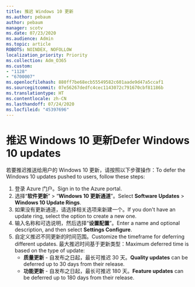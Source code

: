```yaml
---
title: 推迟 Windows 10 更新
ms.author: pebaum
author: pebaum
manager: scotv
ms.date: 07/23/2020
ms.audience: Admin
ms.topic: article
ROBOTS: NOINDEX, NOFOLLOW
localization_priority: Priority
ms.collection: Adm_O365
ms.custom:
- "1128"
- "6700007"
ms.openlocfilehash: 880ff7be68ecb55549582c601aade9d47a5ccaf1
ms.sourcegitcommit: 07e56267dedfc4cec1143072c791670cbf81186b
ms.translationtype: HT
ms.contentlocale: zh-CN
ms.lasthandoff: 07/24/2020
ms.locfileid: "45397696"
---
```

# <a name="defer-windows-10-updates"></a><span data-ttu-id="90a88-102">推迟 Windows 10 更新</span><span class="sxs-lookup"><span data-stu-id="90a88-102">Defer Windows 10 updates</span></span>

<span data-ttu-id="90a88-103">若要推迟推送给用户的 Windows 10 更新，请按照以下步骤操作：</span><span class="sxs-lookup"><span data-stu-id="90a88-103">To defer the Windows 10 updates pushed to users, follow these steps:</span></span>

1. <span data-ttu-id="90a88-104">登录 Azure 门户。</span><span class="sxs-lookup"><span data-stu-id="90a88-104">Sign in to the Azure portal.</span></span>
2. <span data-ttu-id="90a88-105">选择“**软件更新**”  >  “**Windows 10 更新通道**”。</span><span class="sxs-lookup"><span data-stu-id="90a88-105">Select  **Software Updates**  >  **Windows 10 Update Rings**.</span></span>
3. <span data-ttu-id="90a88-106">如果没有更新通道，请选择相关选项来新建一个。</span><span class="sxs-lookup"><span data-stu-id="90a88-106">If you don't have an update ring, select the option to create a new one.</span></span>
4. <span data-ttu-id="90a88-107">输入名称和可选说明，然后选择“**设置配置**”。</span><span class="sxs-lookup"><span data-stu-id="90a88-107">Enter a name and optional description, and then select  **Settings Configure**.</span></span>
5. <span data-ttu-id="90a88-108">自定义推迟不同更新的时间范围。</span><span class="sxs-lookup"><span data-stu-id="90a88-108">Customize the timeframe for deferring different updates.</span></span> <span data-ttu-id="90a88-109">最大推迟时间基于更新类型：</span><span class="sxs-lookup"><span data-stu-id="90a88-109">Maximum deferred time is based on the type of update:</span></span>
    - <span data-ttu-id="90a88-110">**质量更新** - 自发布之日起，最长可推迟 30 天。</span><span class="sxs-lookup"><span data-stu-id="90a88-110">**Quality updates**  can be deferred up to 30 days from their release.</span></span>
    - <span data-ttu-id="90a88-111">**功能更新** - 自发布之日起，最长可推迟 180 天。</span><span class="sxs-lookup"><span data-stu-id="90a88-111">**Feature updates**  can be deferred up to 180 days from their release.</span></span>
